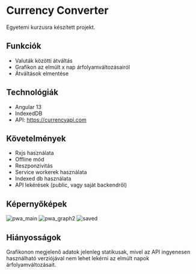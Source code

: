 # Currency Converter

Egyetemi kurzusra készített projekt.

## Funkciók

- Valuták közötti átváltás
- Grafikon az elmúlt x nap árfolyamváltozásairól
- Átváltások elmentése  

## Technológiák

- Angular 13
- IndexedDB
- API: https://currencyapi.com

## Követelmények

- Rxjs használata
- Offline mód
- Reszponzivitás
- Service workerek használata
- Indexed db használata
- API lekérések (public, vagy saját backendről)

## Képernyőképek

![pwa_main](https://github.com/Laci2058/pwa/assets/90342307/c8c3a265-091d-4a27-b9e0-03de572cc4fd)
![pwa_graph2](https://github.com/Laci2058/pwa/assets/90342307/2ab8428b-5744-403e-acde-050fa6de5581)
![saved](https://github.com/Laci2058/pwa/assets/90342307/5e6cf6de-aaa5-4268-8b32-49fcdf19a420)

## Hiányosságok

Grafikonon megjelenő adatok jelenleg statikusak, mivel az API ingyenesen használható verziójával nem lehet lekérni az elmúlt napok árfolyamváltozásait.